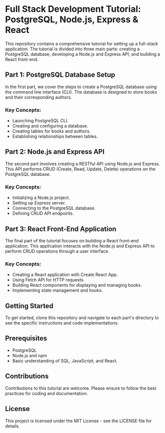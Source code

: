 # Full Stack Development Tutorial: PostgreSQL, Node.js, Express & React

This repository contains a comprehensive tutorial for setting up a full-stack application. The tutorial is divided into three main parts: creating a PostgreSQL database, developing a Node.js and Express API, and building a React front-end.

## Part 1: PostgreSQL Database Setup

In the first part, we cover the steps to create a PostgreSQL database using the command line interface (CLI). The database is designed to store books and their corresponding authors.

### Key Concepts:

- Launching PostgreSQL CLI.
- Creating and configuring a database.
- Creating tables for books and authors.
- Establishing relationships between tables.

## Part 2: Node.js and Express API

The second part involves creating a RESTful API using Node.js and Express. This API performs CRUD (Create, Read, Update, Delete) operations on the PostgreSQL database.

### Key Concepts:

- Initializing a Node.js project.
- Setting up Express server.
- Connecting to the PostgreSQL database.
- Defining CRUD API endpoints.

## Part 3: React Front-End Application

The final part of the tutorial focuses on building a React front-end application. This application interacts with the Node.js and Express API to perform CRUD operations through a user interface.

### Key Concepts:

- Creating a React application with Create React App.
- Using Fetch API for HTTP requests.
- Building React components for displaying and managing books.
- Implementing state management and hooks.

## Getting Started

To get started, clone this repository and navigate to each part's directory to see the specific instructions and code implementations.

## Prerequisites

- PostgreSQL
- Node.js and npm
- Basic understanding of SQL, JavaScript, and React.

## Contributions

Contributions to this tutorial are welcome. Please ensure to follow the best practices for coding and documentation.

## License

This project is licensed under the MIT License - see the LICENSE file for details.
